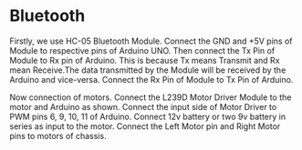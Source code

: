 # Bluetooth
Firstly, we use HC-05 Bluetooth Module. Connect the GND and +5V pins of Module to respective pins of Arduino UNO. Then connect the Tx Pin of Module to Rx pin of Arduino. This is because Tx means Transmit and Rx mean Receive.The data transmitted by the Module will be received by the Arduino and vice-versa. Connect the Rx Pin of Module to Tx Pin of Arduino.

Now connection of motors. Connect the L239D Motor Driver Module to the motor and Arduino as shown. Connect the input side of Motor Driver to PWM pins 6, 9, 10, 11 of Arduino. Connect 12v battery or two 9v battery in series as input to the motor. Connect the Left Motor pin and Right Motor pins to motors of chassis.
